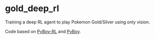 # gold_deep_rl
Training a deep RL agent to play Pokemon Gold/Silver using only vision.


Code based on [PyBoy-RL](https://github.com/lixado/PyBoy-RL) and [PyBoy](https://github.com/Baekalfen/PyBoy).